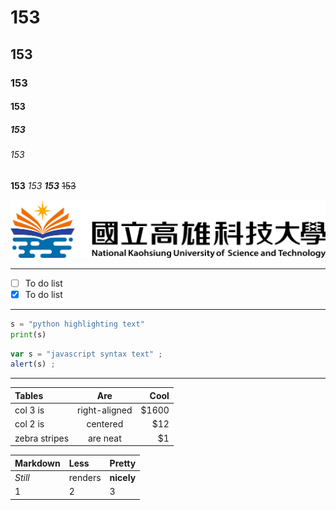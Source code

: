 # 153
## 153
### 153
#### 153
##### 153
###### 153

**153** *153* ***153*** ~~153~~

![NKUST](nkust.png)

---

- [ ] To do list
- [x] To do list

---

```python
s = "python highlighting text"
print(s)
```

```js
var s = "javascript syntax text" ;
alert(s) ;
```
---

| Tables | Are | Cool |
|:-------|:---:|-----:|
|col 3 is|right-aligned|$1600|
|col 2 is|centered|$12|
|zebra stripes|are neat|$1|

|Markdown|Less|Pretty|
|:-------|:---|:-----|
|*Still*|renders|**nicely**|
|1|2|3|
